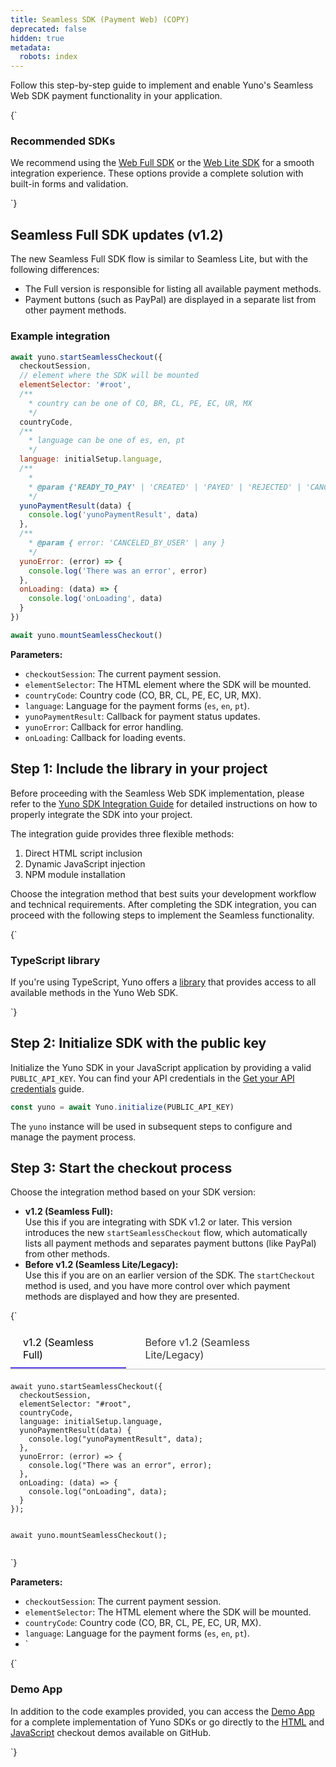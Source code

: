 ```yaml
---
title: Seamless SDK (Payment Web) (COPY)
deprecated: false
hidden: true
metadata:
  robots: index
---
```

Follow this step-by-step guide to implement and enable Yuno's Seamless Web SDK payment functionality in your application.

<HTMLBlock>{`
<body>
  <div class="infoBlockContainer">
    <div class="verticalLine"></div>
    <div>
      <h3>Recommended SDKs</h3>
      <div class="contentContainer">
        <p>
         We recommend using the <a href="full-checkout-sdk">Web Full SDK</a> or the <a href="lite-checkout-sdk">Web Lite SDK</a> for a smooth integration experience. These options provide a complete solution with built-in forms and validation.
        </p>
      </div>
    </div>
  </div>
</body>
`}</HTMLBlock>

## Seamless Full SDK updates (v1.2)

The new Seamless Full SDK flow is similar to Seamless Lite, but with the following differences:

* The Full version is responsible for listing all available payment methods.
* Payment buttons (such as PayPal) are displayed in a separate list from other payment methods.

### Example integration

```javascript
await yuno.startSeamlessCheckout({
  checkoutSession,
  // element where the SDK will be mounted
  elementSelector: '#root',
  /**
    * country can be one of CO, BR, CL, PE, EC, UR, MX
    */
  countryCode,
  /**
    * language can be one of es, en, pt
    */
  language: initialSetup.language,
  /**
    * 
    * @param {'READY_TO_PAY' | 'CREATED' | 'PAYED' | 'REJECTED' | 'CANCELLED' | 'ERROR' | 'DECLINED' | 'PENDING' | 'EXPIRED' | 'VERIFIED' | 'REFUNDED'} data
    */
  yunoPaymentResult(data) {
    console.log('yunoPaymentResult', data)
  },
  /**
    * @param { error: 'CANCELED_BY_USER' | any }
    */
  yunoError: (error) => {
    console.log('There was an error', error)
  },
  onLoading: (data) => {
    console.log('onLoading', data)
  }
})

await yuno.mountSeamlessCheckout()
```

**Parameters:**

* `checkoutSession`: The current payment session.
* `elementSelector`: The HTML element where the SDK will be mounted.
* `countryCode`: Country code (CO, BR, CL, PE, EC, UR, MX).
* `language`: Language for the payment forms (`es`, `en`, `pt`).
* `yunoPaymentResult`: Callback for payment status updates.
* `yunoError`: Callback for error handling.
* `onLoading`: Callback for loading events.

## Step 1: Include the library in your project

Before proceeding with the Seamless Web SDK implementation, please refer to the [Yuno SDK Integration Guide](doc:yuno-sdk-integration-guide) for detailed instructions on how to properly integrate the SDK into your project.

The integration guide provides three flexible methods:

1. Direct HTML script inclusion
2. Dynamic JavaScript injection
3. NPM module installation

Choose the integration method that best suits your development workflow and technical requirements. After completing the SDK integration, you can proceed with the following steps to implement the Seamless functionality.

<HTMLBlock>{`
<body>
  <div class="infoBlockContainer">
    <div class="verticalLine"></div>
    <div>
      <h3>TypeScript library</h3>
      <div class="contentContainer">
        <p>
					If you're using TypeScript, Yuno offers a <a href="https://www.npmjs.com/package/@yuno-payments/sdk-web-types">library</a> that provides access to all available methods in the Yuno Web SDK.
        </p>
      </div>
    </div>
  </div>
</body>
`}</HTMLBlock>

## Step 2: Initialize SDK with the public key

Initialize the Yuno SDK in your JavaScript application by providing a valid `PUBLIC_API_KEY`. You can find your API credentials in the [Get your API credentials](https://docs.y.uno/reference/authentication) guide.

```javascript java
const yuno = await Yuno.initialize(PUBLIC_API_KEY)
```

The `yuno` instance will be used in subsequent steps to configure and manage the payment process.

## Step 3: Start the checkout process

Choose the integration method based on your SDK version:

* **v1.2 (Seamless Full):**\
  Use this if you are integrating with SDK v1.2 or later. This version introduces the new `startSeamlessCheckout` flow, which automatically lists all payment methods and separates payment buttons (like PayPal) from other methods.
* **Before v1.2 (Seamless Lite/Legacy):**\
  Use this if you are on an earlier version of the SDK. The `startCheckout` method is used, and you have more control over which payment methods are displayed and how they are presented.

<HTMLBlock>{`
<style>
  .tabs {
    display: flex;
    border-bottom: 2px solid #ddd;
    margin-bottom: 20px;
  }
  input[type="radio"] { display: none; }
  label {
    text-decoration: none;
    color: #333;
    padding: 10px 20px;
    transition: all 0.3s ease;
    font-size: 16px;
    margin-right: 10px;
    border-bottom: 2px solid transparent;
    cursor: pointer;
  }
  label:hover, label:focus { color: #000; }
  .tab-content { display: none; }
  #v12:checked~.tab-content#v12,
  #legacy:checked~.tab-content#legacy { display: block; }
  #v12:checked~.tabs label[for="v12"],
  #legacy:checked~.tabs label[for="legacy"] {
    color: #000;
    border-bottom: 2px solid #513CE1;
  }
</style>
<body>
  <input type="radio" id="v12" name="tabs" checked>
  <input type="radio" id="legacy" name="tabs">
  <div class="tabs">
    <label for="v12">v1.2 (Seamless Full)</label>
    <label for="legacy">Before v1.2 (Seamless Lite/Legacy)</label>
  </div>
  <div class="tab-content" id="v12">
    <pre><code class="language-javascript">await yuno.startSeamlessCheckout({
  checkoutSession,
  elementSelector: "#root",
  countryCode,
  language: initialSetup.language,
  yunoPaymentResult(data) {
    console.log("yunoPaymentResult", data);
  },
  yunoError: (error) => {
    console.log("There was an error", error);
  },
  onLoading: (data) => {
    console.log("onLoading", data);
  }
});

await yuno.mountSeamlessCheckout();
</code></pre>
  </div>
  <div class="tab-content" id="legacy">
    <pre><code class="language-javascript">yuno.startCheckout({
  checkoutSession: "438413b7-4921-41e4-b8f3-28a5a0141638",
  elementSelector: "#root",
  country_code: "US",
  language: "en",
  showLoading: true,
  issuersFormEnable: true,
  showPaymentStatus: true,
  onLoading: (args) => console.log(args),
  renderMode: {
    type: "modal",
    elementSelector: {
      apmForm: "#form-element",
      actionForm: "#action-form-element"
    }
  },
  card: {
    type: "extends",
    styles: "",
    cardSaveEnable: false,
    texts: {}
  },
  texts: {},
  async yunoCreatePayment(oneTimeToken, tokenWithInformation) {
    await createPayment({ oneTimeToken, checkoutSession });
    yuno.continuePayment({ showPaymentStatus: true });
  },
  yunoPaymentMethodSelected(data) {
    console.log("Payment method selected:", data);
  },
  yunoPaymentResult(data) {
    console.log("Payment result:", data);
    yuno.hideLoader();
  },
  yunoError(error, data) {
    console.error("An error occurred:", error);
    yuno.hideLoader();
  }
});
</code></pre>
  </div>
</body>
`}</HTMLBlock>

**Parameters:**

* `checkoutSession`: The current payment session.
* `elementSelector`: The HTML element where the SDK will be mounted.
* `countryCode`: Country code (CO, BR, CL, PE, EC, UR, MX).
* `language`: Language for the payment forms (`es`, `en`, `pt`).
* \`

<HTMLBlock>{`
<body>
  <div class="infoBlockContainer">
    <div class="verticalLine"></div>
    <div>
      <h3>Demo App</h3>
      <div class="contentContainer">
        <p>
          In addition to the code examples provided, you can access the <a href="/docs/demo-app">Demo App</a> for a complete implementation of Yuno SDKs or go directly to the <a href="https://github.com/yuno-payments/yuno-sdk-web/blob/main/checkout-seamless-lite.html">HTML<a/> and <a href="https://github.com/yuno-payments/yuno-sdk-web/blob/main/static/checkout-seamless-lite.js">JavaScript</a> checkout demos available on GitHub.
        </p>
      </div>
    </div>
  </div>
</body>
`}</HTMLBlock>
